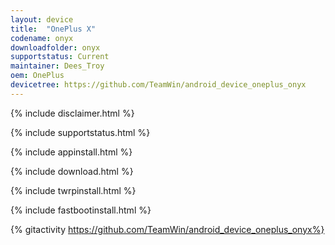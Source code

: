 ```yaml
---
layout: device
title:  "OnePlus X"
codename: onyx
downloadfolder: onyx
supportstatus: Current
maintainer: Dees_Troy
oem: OnePlus
devicetree: https://github.com/TeamWin/android_device_oneplus_onyx
---
```


{% include disclaimer.html %}

{% include supportstatus.html %}

{% include appinstall.html %}

{% include download.html %}

{% include twrpinstall.html %}

{% include fastbootinstall.html %}

{% gitactivity  https://github.com/TeamWin/android_device_oneplus_onyx%}
